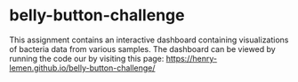 # belly-button-challenge

This assignment contains an interactive dashboard containing visualizations of bacteria data from various samples. The dashboard can be viewed by running the code our by visiting this page: https://henry-lemen.github.io/belly-button-challenge/
